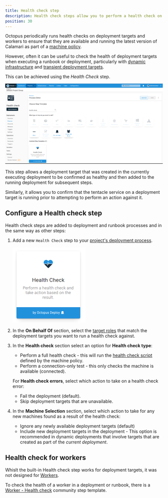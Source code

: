 ```yaml
---
title: Health check step
description: Health check steps allow you to perform a health check on deployment targets as part of a deployment or runbook, and take action based on the result.
position: 30
---
```


Octopus periodically runs health checks on deployment targets and workers to ensure that they are available and running the latest version of Calamari as part of a [machine policy](/docs/infrastructure/deployment-targets/machine-policies.md).

However, often it can be useful to check the health of deployment targets when executing a runbook or deployment, particularly with [dynamic infrastructure](/docs/infrastructure/deployment-targets/dynamic-infrastructure/index.md) and [transient deployment targets](/docs/deployments/patterns/elastic-and-transient-environments/deploying-to-transient-targets.md).

This can be achieved using the _Health Check_ step.

![Health check step search](images/health-check-step-search.png "width=500")

This step allows a deployment target that was created in the currently executing deployment to be confirmed as healthy and then added to the running deployment for subsequent steps.

Similarly, it allows you to confirm that the tentacle service on a deployment target is running prior to attempting to perform an action against it.

## Configure a Health check step

Health check steps are added to deployment and runbook processes and in the same way as other steps:

1. Add a new `Health Check` step to your [project's deployment process](/docs/projects/steps/index.md).

    ![Health check step](images/health-check-step-select.png "width=170")
2. In the **On Behalf Of** section, select the [target roles](docs/infrastructure/deployment-targets/index.md#target-roles) that match the deployment targets you want to run a health check against. 

3. In the **Health check** section select an option for **Health check type**:
    - Perform a full health check - this will run the [health check script](/docs/infrastructure/deployment-targets/machine-policies.md#MachinePolicies-Customhealthcheckscripts) defined by the machine policy.
    - Perform a connection-only test - this only checks the machine is available (connected).

   For **Health check errors**, select which action to take on a health check error:
    - Fail the deployment (default).
    - Skip deployment targets that are unavailable.
4. In the **Machine Selection** section, select which action to take for any new machines found as a result of the health check:
    - Ignore any newly available deployment targets (default)
    - Include new deployment targets in the deployment - This option is recommended in dynamic deployments that involve targets that are created as part of the _current deployment_.

## Health check for workers

Whislt the built-in Health check step works for deployment targets, it was not designed for [Workers](/docs/infrastructure/workers/index.md).

To check the health of a worker in a deployment or runbook, there is a [Worker - Health check](https://library.octopus.com/step-templates/c6c23c7b-876d-4758-a908-511f066156d7/actiontemplate-worker-health-check) community step template.